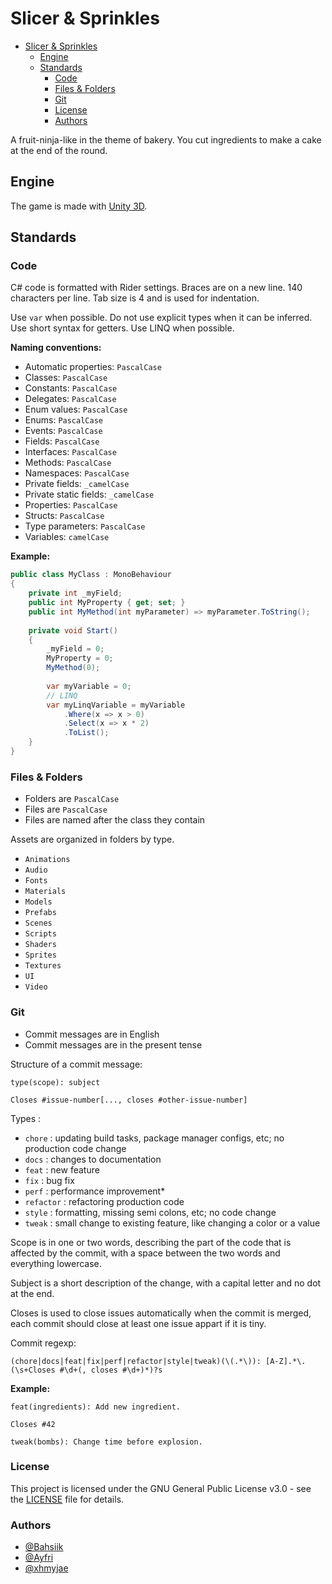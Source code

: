 ﻿# Slicer & Sprinkles
<!-- TOC -->
* [Slicer & Sprinkles](#slicer--sprinkles)
  * [Engine](#engine)
  * [Standards](#standards)
    * [Code](#code)
    * [Files & Folders](#files--folders)
    * [Git](#git)
    * [License](#license)
    * [Authors](#authors)
<!-- TOC -->
A fruit-ninja-like in the theme of bakery. You cut ingredients to make a cake at the end of the round.

## Engine

The game is made with [Unity 3D](https://unity.com/).

## Standards

### Code

C# code is formatted with Rider settings.
Braces are on a new line.
140 characters per line.
Tab size is 4 and is used for indentation.

Use `var` when possible.
Do not use explicit types when it can be inferred.
Use short syntax for getters.
Use LINQ when possible.


**Naming conventions:**

- Automatic properties: `PascalCase`
- Classes: `PascalCase`
- Constants: `PascalCase`
- Delegates: `PascalCase`
- Enum values: `PascalCase`
- Enums: `PascalCase`
- Events: `PascalCase`
- Fields: `PascalCase`
- Interfaces: `PascalCase`
- Methods: `PascalCase`
- Namespaces: `PascalCase`
- Private fields: `_camelCase`
- Private static fields: `_camelCase`
- Properties: `PascalCase`
- Structs: `PascalCase`
- Type parameters: `PascalCase`
- Variables: `camelCase`

**Example:**

```csharp
public class MyClass : MonoBehaviour
{
    private int _myField;
    public int MyProperty { get; set; }
    public int MyMethod(int myParameter) => myParameter.ToString();
    
    private void Start()
    {
        _myField = 0;
        MyProperty = 0;
        MyMethod(0);
        
        var myVariable = 0;
        // LINQ
        var myLinqVariable = myVariable
            .Where(x => x > 0)
            .Select(x => x * 2)
            .ToList();
    }
}
```

### Files & Folders

- Folders are `PascalCase`
- Files are `PascalCase`
- Files are named after the class they contain

Assets are organized in folders by type.
- `Animations`
- `Audio`
- `Fonts`
- `Materials`
- `Models`
- `Prefabs`
- `Scenes`
- `Scripts`
- `Shaders`
- `Sprites`
- `Textures`
- `UI`
- `Video`

### Git

- Commit messages are in English
- Commit messages are in the present tense

Structure of a commit message:
```
type(scope): subject

Closes #issue-number[..., closes #other-issue-number]
```

Types :
- `chore` : updating build tasks, package manager configs, etc; no production code change
- `docs` : changes to documentation
- `feat` : new feature
- `fix` : bug fix
- `perf` : performance improvement*
- `refactor` : refactoring production code
- `style` : formatting, missing semi colons, etc; no code change
- `tweak` : small change to existing feature, like changing a color or a value

Scope is in one or two words, describing the part of the code that is affected by the commit, with a space between the two words and everything lowercase.

Subject is a short description of the change, with a capital letter and no dot at the end.

Closes is used to close issues automatically when the commit is merged, each commit should close at least one issue appart if it is tiny.

Commit regexp:
```regexp
(chore|docs|feat|fix|perf|refactor|style|tweak)(\(.*\)): [A-Z].*\.(\s+Closes #\d+(, closes #\d+)*)?s
```

**Example:**

```
feat(ingredients): Add new ingredient.

Closes #42
```

```
tweak(bombs): Change time before explosion.
```

### License

This project is licensed under the GNU General Public License v3.0 - see the [LICENSE](LICENSE) file for details.

### Authors

- [@Bahsiik](https://github.com/Bahsiik)
- [@Ayfri](https://github.com/Ayfri)
- [@xhmyjae](https://github.com/xhmyjae)
